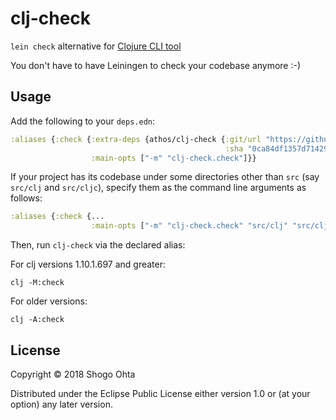 # clj-check

`lein check` alternative for [Clojure CLI tool](https://clojure.org/guides/deps_and_cli)

You don't have to have Leiningen to check your codebase anymore :-)

## Usage

Add the following to your `deps.edn`:

```clj
:aliases {:check {:extra-deps {athos/clj-check {:git/url "https://github.com/athos/clj-check.git"
                                                :sha "0ca84df1357d71429243b99908303f45a934654c"}}
                  :main-opts ["-m" "clj-check.check"]}}
```

If your project has its codebase under some directories other than `src` (say `src/clj` and `src/cljc`), specify them as the command line arguments as follows:

```clj
:aliases {:check {...
                  :main-opts ["-m" "clj-check.check" "src/clj" "src/cljc"]}}
```


Then, run `clj-check` via the declared alias:

For clj versions 1.10.1.697 and greater:

```
clj -M:check
```

For older versions:

```
clj -A:check
```

## License

Copyright © 2018 Shogo Ohta

Distributed under the Eclipse Public License either version 1.0 or (at
your option) any later version.
